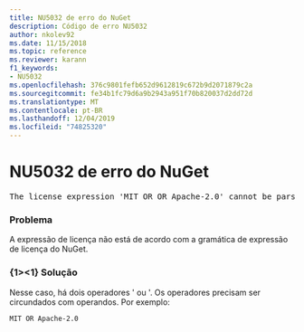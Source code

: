 ```yaml
---
title: NU5032 de erro do NuGet
description: Código de erro NU5032
author: nkolev92
ms.date: 11/15/2018
ms.topic: reference
ms.reviewer: karann
f1_keywords:
- NU5032
ms.openlocfilehash: 376c9801fefb652d9612819c672b9d2071879c2a
ms.sourcegitcommit: fe34b1fc79d6a9b2943a951f70b820037d2dd72d
ms.translationtype: MT
ms.contentlocale: pt-BR
ms.lasthandoff: 12/04/2019
ms.locfileid: "74825320"
---
```

# <a name="nuget-error-nu5032"></a>NU5032 de erro do NuGet
<pre>The license expression 'MIT OR OR Apache-2.0' cannot be parsed succesfully. The license expression is invalid.</pre>

### <a name="issue"></a>Problema

A expressão de licença não está de acordo com a gramática de expressão de licença do NuGet.

### <a name="solution"></a>{1&gt;&lt;1} Solução

Nesse caso, há dois operadores ' ou '. Os operadores precisam ser circundados com operandos. Por exemplo:

```
MIT OR Apache-2.0
```
